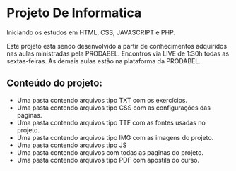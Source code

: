 # Projeto De Informatica

 Iniciando os estudos em HTML, CSS, JAVASCRIPT e PHP.

 Este projeto esta sendo desenvolvido a partir de conhecimentos adquiridos nas aulas ministradas pela PRODABEL.
 Encontros via LIVE de 1:30h todas as sextas-feiras.
 As demais aulas estão na plataforma da PRODABEL. 
 
 ## Conteúdo do projeto:
 - Uma pasta contendo arquivos tipo TXT com os exercícios.
 - Uma pasta contendo arquivos tipo CSS com as configurações das páginas.
 - Uma pasta contendo arquivos tipo TTF com as fontes usadas no projeto.
 - Uma pasta contendo arquivos tipo IMG com as imagens do projeto.
 - Uma pasta contendo arquivos tipo JS  
 - Uma pasta contendo arquivos com todas as paginas do projeto.
 - Uma pasta contendo arquivos tipo PDF com apostila do curso.
